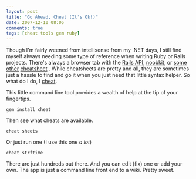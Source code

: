 ```yaml
---
layout: post
title: "Go Ahead, Cheat (It's Ok!)"
date: 2007-12-10 08:06
comments: true
tags: [cheat tools gem ruby]
---
```

Though I'm fairly weened from intellisense from my .NET days, I still find myself always needing some type of reference when writing Ruby or Rails projects. There's always a browser tab with the [Rails API][1], [noobkit][2], or [some][3] [other][4] [cheatsheet][5] . While cheatsheets are pretty and all, they are sometimes just a hassle to find and go it when you just need that little syntax helper. So what do I do, I [cheat][6].

This little command line tool provides a wealth of help at the tip of your fingertips.

    gem install cheat

Then see what cheats are available.

    cheat sheets

Or just run one (I use this one *a lot*)

    cheat strftime

There are just hundreds out there. And you can edit (fix) one or add your own. The app is just a command line front end to a wiki. Pretty sweet.

[1]: http://api.rubyonrails.org/
[2]: http://www.noobkit.com/
[3]: http://www.blainekendall.com/index.php/rubyonrailscheatsheet/
[4]: http://slash7.com/articles/2006/11/3/stuff-you-can-download/
[5]: http://www.ilovejackdaniels.com/cheat-sheets/
[6]: http://cheat.errtheblog.com/